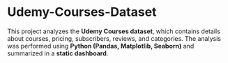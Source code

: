 # Udemy-Courses-Dataset
This project analyzes the **Udemy Courses dataset**, which contains details about courses, pricing, subscribers, reviews, and categories.   The analysis was performed using **Python (Pandas, Matplotlib, Seaborn)** and summarized in a **static dashboard**.

